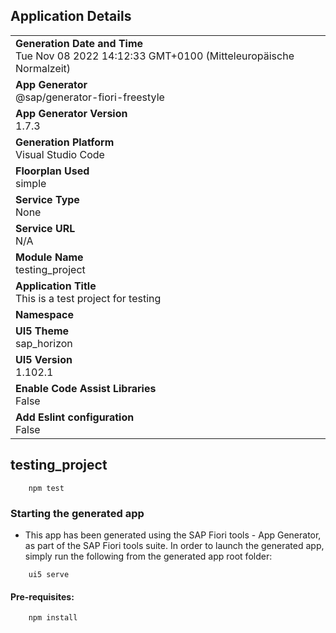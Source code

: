 ## Application Details
|               |
| ------------- |
|**Generation Date and Time**<br>Tue Nov 08 2022 14:12:33 GMT+0100 (Mitteleuropäische Normalzeit)|
|**App Generator**<br>@sap/generator-fiori-freestyle|
|**App Generator Version**<br>1.7.3|
|**Generation Platform**<br>Visual Studio Code|
|**Floorplan Used**<br>simple|
|**Service Type**<br>None|
|**Service URL**<br>N/A
|**Module Name**<br>testing_project|
|**Application Title**<br>This is a test project for testing|
|**Namespace**<br>|
|**UI5 Theme**<br>sap_horizon|
|**UI5 Version**<br>1.102.1|
|**Enable Code Assist Libraries**<br>False|
|**Add Eslint configuration**<br>False|

## testing_project

```
    npm test
```

### Starting the generated app

-   This app has been generated using the SAP Fiori tools - App Generator, as part of the SAP Fiori tools suite.  In order to launch the generated app, simply run the following from the generated app root folder:

```
    ui5 serve
```

#### Pre-requisites:

```
    npm install
```

